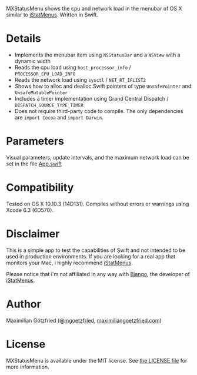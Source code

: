 MXStatusMenu shows the cpu and network load in the menubar of OS X similar to [iStatMenus](http://bjango.com/mac/istatmenus/). Written in Swift.

# Details

* Implements the menubar item using `NSStatusBar` and a `NSView` with a dynamic width
* Reads the cpu load using `host_processor_info` / `PROCESSOR_CPU_LOAD_INFO`
* Reads the network load using `sysctl` / `NET_RT_IFLIST2`
* Shows how to alloc and dealloc Swift pointers of type `UnsafePointer` and `UnsafeMutablePointer`
* Includes a timer implementation using Grand Central Dispatch / `DISPATCH_SOURCE_TYPE_TIMER`
* Does not require third-party code to compile. The only dependencies are `import Cocoa` and `import Darwin`.

# Parameters

Visual parameters, update intervals, and the maximum network load can be set in the file [App.swift](./MXStatusMenu/App.swift)

# Compatibility

Tested on OS X 10.10.3 (14D131). Compiles without errors or warnings using Xcode 6.3 (6D570).

# Disclaimer

This is a simple app to test the capabilities of Swift and not intended to be used in production environments. If you are looking for a real app that monitors your Mac, i highly recommend [iStatMenus](http://bjango.com/mac/istatmenus/).

Please notice that i'm not affiliated in any way with [Bjango](http://bjango.com), the developer of [iStatMenus](http://bjango.com/mac/istatmenus/).

# Author

Maximilian Götzfried ([@mgoetzfried](https://twitter.com/mgoetzfried), [maximiliangoetzfried.com](http://www.maximiliangoetzfried.com))

# License

MXStatusMenu is available under the MIT license. See [the LICENSE file](./LICENSE.txt) for more information.
